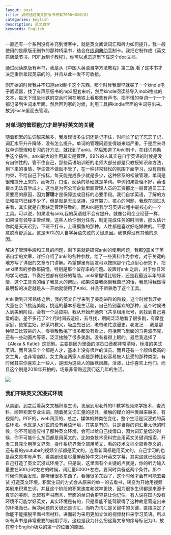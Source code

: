 ```yaml
---
layout: post
title: 如何通过英文原版书积累7000+单词(0)
categories: English
description: 英文自学
keywords: English
---
```


一直还有一个系列没有补充到博客中，就是英文阅读词汇和听力如何提升。我一般使用的是原版无删节的那种桥梁书，结合在[线词典助手](https://chrome.google.com/webstore/detail/online-dictionary-helper/lppjdajkacanlmpbbcdkccjkdbpllajb)制卡。我把它制作成《英文原版章节书，PDF.js制卡教程》，你可以[点击这里](https://cs-cn.top/assets/doc/英文原版章节书PDFJS制卡教程.docx)下载这个doc文档。

通过阅读原版有声书，我是从《中国人英语自学方法教程》第二版,看了这本书才决定重新拿起英语的的，并且从此一发不可收拾。

刚开始的时候我并不知道anki制卡这个东西。那个时候我很早就买了一个kindle电子阅读器，找了有声原版书的mp3配套来听，然后kindle阅读器导入mobi格式的文本，每天下班坐地铁的空余时间在地铁上看那些有声书，把不懂的单词一个一个都记录到生词本里面。然后回到家的时候，利用工具把kindle里面的生词导出来。放到Excle里面去管理。

### 对单词的管理能力才是学好英文的关键

随着积累的生词越来越多，我发现很多生词还是记不住，时间长了记了忘忘了记，词汇水平升升降降，没有怎么提升。单词的管理问题变得越来越严重。于是后来寻找单词管理和复习的好方法，就找到了anki。然后知道了Anki制卡，在线词典助手这个插件。anki最大的作用其实是管理，99%的人其实在自学英语的时候是没有自律性的，管不住自己，那些英语培训班的老师大部分都是只教授知识和方法，剩下来的事情，学生做不做就不管了，在一种非常轻松的氛围下面学习，没有自我约束，不给自己下指标，每天能完成多少就是多少，这种佛系的松散管理，单词是很难提升上来的。而听力，口语，阅读的基础就是单词。单词如果管理不好，英语根本无法自学成才。这也是为何公司企业里面管理人员的工资都比一般普通员工工资要高的原因，因为**管理**才是保障达成目标的必要手段。我们自学英语，了解的方法和技巧已经不少了，但是就是无法坚持，没有毅力。核心的问题，我现在回过头来看，其实就是自我缺乏管理导致的。而Anki是我学习英语过程中最核心的一个工具。可以说，如果没有anki,我的英语就不会有提升。就像公司企业经营一样，如果没有领导主管经理，这些人给你划分任务，制定完成任务的时间表，那么估计你就是天天迟到，下班不打卡，上班摸鱼的那种。人性都是喜欢好吃懒做的。不愿意脱离舒适区。这是90%的人自学英语失败的关键原因。我觉得没有其他的原因。


解决了管理手段和工具的问题，剩下来就是研究anki的使用问题，我那[9篇](https://cs-cn.top/categories/#English)关于英语自学的文章，详细介绍了anki的各种参数，给了一些资料作为参考，对于关键的地方写了详细的文章专门讲解。希望群里有朋友可以按照那个花点耐心研究下，把anki里面的参数都搞懂。特别是那个留存率的问题。设置好anki之后，对于你日常的学习进度，节奏把控都有很好的帮助。anki掌握得比较好，还是我最近半年的事情，这个工具真的给了我莫大的帮助。如果说要我感谢我自己的话，我觉得我做得最明智的决定就是从一开始就使用了Anki，并且不断熟悉了这个工具。

Anki做到非常熟练之后，我的英文自学来到了美剧进阶的阶段，这个时候我开始大量在奈飞挑选美剧，挑选的基本都是生活剧，自己特别喜欢的那种，这个时候进入到美剧阶段，会有一个适应期，我从开始开通奈飞共享租用账号，到找到自己喜爱的剧，差不多花了2个月时间去适应，去寻找，期间泛泛地看了很多剧，有摩登家庭，绝望主妇，好莱坞教父，吸血鬼日记，老爸老忙浪漫史，老友记.....我是那种胃口比较挑的人，零零散散挑了很多都没有看上，包括奈飞里面的马男波杰克，还有一些动画片等等，泛泛接触了很多美剧。没有看得上眼的。最后我选择了《Alexa & Katie》这部剧。主要是因为里面的演员口音都非常清晰，标准的美式英语。而且演员个个都是人才，基本上没有很烂的演员。而且还有一个颜值极高的女主角，也非常幽默。女主角这两家人都是那种比较容易被人接受的那种类型，有时候其实你喜欢上一些人，是因为这些人的幽默风趣，活泼，让你喜欢上他们。而且这个剧是2018年开拍的，场景非常贴近我们这几年的生活。

<img src="https://cs-cn.top/images/posts/Alexa_Katie000.png"/>

### 我们不缺英文沉浸式环境

从美剧，到之后看英文文档积累生词，发展到用老外的IT教学视频来学技术，查资料，顺带积累专业生词。随着英文词汇量的提升，接触的媒介的种类越来越多，有视频的，PDF的，web网页的，总之，媒体的种类在变化，整个生活是沉浸式的英语环境。也就是人们说的没有英语环境，其实是有的，只是当你的词汇量太低的时候，你不可能适应得了那种英文环境，会可以给自己找借口，因为词汇量低的时候，你不可能什么东西都是用英文的。比如查技术资料完全用英文关键词搜索，开发工具完全用英文界面，操作系统界面全部用英文，看的技术文档全部看英文的，还有看的youtube的视频全部都是英文的，连看新闻都是用英文的，自己学习的也是英文原本有声书，看美剧也是尽量屏蔽掉中文只开英文字幕，其实这就已经是给自己打造了英文沉浸式环境了。只是说，这里面有个关键的点就是，你的听力输入量要在500小时左右的时候，词汇量5000+左右。要同时具备这两个条件。那个时候你就会发现，能听懂很多东西了，看懂很多东西了，这个时候才会有可能去尝试 打造英文环境。积累生词的方式会从原来的单一的去看书，转变为开始用视频美剧来积累生词，并且这个阶段的积累速度和效率更快，因为很多生词都是来源于真实的美剧，比起有声书而言，里面的单词会更容易让你记住。有人说在国内没有环境不可能学好英文，其实环境是有的，只是看能不能驾驭得了这种故意营造出来的环境而已。解决问题的关键还是词汇，而听力词汇是关键中的关键，直接决定了你能不能摆脱平面书面材料，进而转为采用更加立体的视频材料来学习英语。所以听有声书是非常重要的前期手段。这也是我为什么把这篇文章的序号标记为0，放在整个English板块的第一的位置的原因。

